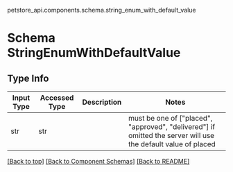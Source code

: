 petstore_api.components.schema.string_enum_with_default_value
# Schema StringEnumWithDefaultValue

## Type Info
Input Type | Accessed Type | Description | Notes
------------ | ------------- | ------------- | -------------
str | str |  | must be one of ["placed", "approved", "delivered"] if omitted the server will use the default value of placed

[[Back to top]](#top) [[Back to Component Schemas]](../../../README.md#Component-Schemas) [[Back to README]](../../../README.md)
